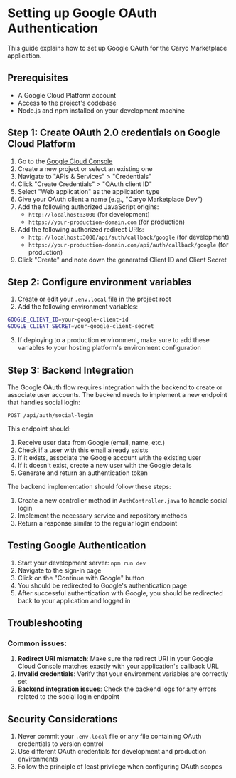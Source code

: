 # Setting up Google OAuth Authentication

This guide explains how to set up Google OAuth for the Caryo Marketplace application.

## Prerequisites

- A Google Cloud Platform account
- Access to the project's codebase
- Node.js and npm installed on your development machine

## Step 1: Create OAuth 2.0 credentials on Google Cloud Platform

1. Go to the [Google Cloud Console](https://console.cloud.google.com/)
2. Create a new project or select an existing one
3. Navigate to "APIs & Services" > "Credentials"
4. Click "Create Credentials" > "OAuth client ID"
5. Select "Web application" as the application type
6. Give your OAuth client a name (e.g., "Caryo Marketplace Dev")
7. Add the following authorized JavaScript origins:
   - `http://localhost:3000` (for development)
   - `https://your-production-domain.com` (for production)
8. Add the following authorized redirect URIs:
   - `http://localhost:3000/api/auth/callback/google` (for development)
   - `https://your-production-domain.com/api/auth/callback/google` (for production)
9. Click "Create" and note down the generated Client ID and Client Secret

## Step 2: Configure environment variables

1. Create or edit your `.env.local` file in the project root
2. Add the following environment variables:

```bash
GOOGLE_CLIENT_ID=your-google-client-id
GOOGLE_CLIENT_SECRET=your-google-client-secret
```

3. If deploying to a production environment, make sure to add these variables to your hosting platform's environment configuration

## Step 3: Backend Integration

The Google OAuth flow requires integration with the backend to create or associate user accounts. The backend needs to implement a new endpoint that handles social login:

```
POST /api/auth/social-login
```

This endpoint should:

1. Receive user data from Google (email, name, etc.)
2. Check if a user with this email already exists
3. If it exists, associate the Google account with the existing user
4. If it doesn't exist, create a new user with the Google details
5. Generate and return an authentication token

The backend implementation should follow these steps:
1. Create a new controller method in `AuthController.java` to handle social login
2. Implement the necessary service and repository methods
3. Return a response similar to the regular login endpoint

## Testing Google Authentication

1. Start your development server: `npm run dev`
2. Navigate to the sign-in page
3. Click on the "Continue with Google" button
4. You should be redirected to Google's authentication page
5. After successful authentication with Google, you should be redirected back to your application and logged in

## Troubleshooting

### Common issues:

1. **Redirect URI mismatch**: Make sure the redirect URI in your Google Cloud Console matches exactly with your application's callback URL
2. **Invalid credentials**: Verify that your environment variables are correctly set 
3. **Backend integration issues**: Check the backend logs for any errors related to the social login endpoint

## Security Considerations

1. Never commit your `.env.local` file or any file containing OAuth credentials to version control
2. Use different OAuth credentials for development and production environments
3. Follow the principle of least privilege when configuring OAuth scopes
